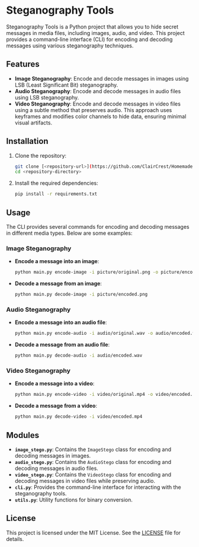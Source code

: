 # Steganography Tools

Steganography Tools is a Python project that allows you to hide secret messages in media files, including images, audio, and video. This project provides a command-line interface (CLI) for encoding and decoding messages using various steganography techniques.

## Features
- **Image Steganography**: Encode and decode messages in images using LSB (Least Significant Bit) steganography.
- **Audio Steganography**: Encode and decode messages in audio files using LSB steganography.
- **Video Steganography**: Encode and decode messages in video files using a subtle method that preserves audio. This approach uses keyframes and modifies color channels to hide data, ensuring minimal visual artifacts.

## Installation

1. Clone the repository:
   ```bash
   git clone [<repository-url>](https://github.com/ClairCrest/Homemade-stego-tools.git)
   cd <repository-directory>
   ```

2. Install the required dependencies:
   ```bash
   pip install -r requirements.txt
   ```

## Usage

The CLI provides several commands for encoding and decoding messages in different media types. Below are some examples:

### Image Steganography
- **Encode a message into an image**:
  ```bash
  python main.py encode-image -i picture/original.png -o picture/encoded.png -d "Secret message"
  ```
- **Decode a message from an image**:
  ```bash
  python main.py decode-image -i picture/encoded.png
  ```

### Audio Steganography
- **Encode a message into an audio file**:
  ```bash
  python main.py encode-audio -i audio/original.wav -o audio/encoded.wav -d "Secret message"
  ```
- **Decode a message from an audio file**:
  ```bash
  python main.py decode-audio -i audio/encoded.wav
  ```

### Video Steganography
- **Encode a message into a video**:
  ```bash
  python main.py encode-video -i video/original.mp4 -o video/encoded.mp4 -d "Secret message"
  ```
- **Decode a message from a video**:
  ```bash
  python main.py decode-video -i video/encoded.mp4
  ```

## Modules

- **`image_stego.py`**: Contains the `ImageStego` class for encoding and decoding messages in images.
- **`audio_stego.py`**: Contains the `AudioStego` class for encoding and decoding messages in audio files.
- **`video_stego.py`**: Contains the `VideoStego` class for encoding and decoding messages in video files while preserving audio.
- **`cli.py`**: Provides the command-line interface for interacting with the steganography tools.
- **`utils.py`**: Utility functions for binary conversion.

## License

This project is licensed under the MIT License. See the [LICENSE](LICENSE) file for details.

